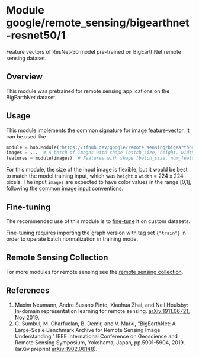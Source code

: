 # Module google/remote_sensing/bigearthnet-resnet50/1

Feature vectors of ResNet-50 model pre-trained on BigEarthNet remote sensing
dataset.

<!-- dataset: Multiple -->
<!-- module-type: image-feature-vector -->
<!-- network-architecture: ResNet V2 50 -->
<!-- fine-tunable: true -->
<!-- format: hub -->

## Overview

This module was pretrained for remote sensing applications on the BigEarthNet
dataset.

## Usage

This module implements the common signature for
[image feature-vector](https://www.tensorflow.org/hub/common_signatures/images#feature-vector).
It can be used like

```python
module = hub.Module("https://tfhub.dev/google/remote_sensing/bigearthnet-resnet50/1")
images = ...  # A batch of images with shape [batch_size, height, width, 3].
features = module(images)  # Features with shape [batch_size, num_features].
```

For this module, the size of the input image is flexible, but it would be best
to match the model training input, which was `height` x `width` = 224 x 224
pixels. The input `images` are expected to have color values in the range [0,1],
following the
[common image input](https://www.tensorflow.org/hub/common_signatures/images#input)
conventions.

## Fine-tuning

The recommended use of this module is to
[fine-tune](https://www.tensorflow.org/hub/tf1_hub_module#fine-tuning) it on custom datasets.

Fine-tuning requires importing the graph version with tag set `{"train"}` in
order to operate batch normalization in training mode.

## Remote Sensing Collection

For more modules for remote sensing see the
[remote sensing collection](https://tfhub.dev/google/collections/remote_sensing/1).

## References

1.  Maxim Neumann, Andre Susano Pinto, Xiaohua Zhai, and Neil Houlsby: In-domain
    representation learning for remote sensing.
    [arXiv:1911.06721](https://arxiv.org/abs/1911.06721), Nov 2019.
1.  G. Sumbul, M. Charfuelan, B. Demir, and V. Markl, “BigEarthNet: A
    Large-Scale Benchmark Archive for Remote Sensing Image Understanding,” IEEE
    International Conference on Geoscience and Remote Sensing Symposium,
    Yokohama, Japan, pp.5901-5904, 2019. (arXiv preprint
    [arXiv:1902.06148](https://arxiv.org/abs/1902.06148)).
